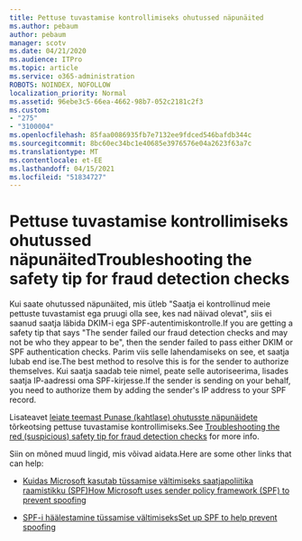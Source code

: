 ```yaml
---
title: Pettuse tuvastamise kontrollimiseks ohutussed näpunäited
ms.author: pebaum
author: pebaum
manager: scotv
ms.date: 04/21/2020
ms.audience: ITPro
ms.topic: article
ms.service: o365-administration
ROBOTS: NOINDEX, NOFOLLOW
localization_priority: Normal
ms.assetid: 96ebe3c5-66ea-4662-98b7-052c2181c2f3
ms.custom:
- "275"
- "3100004"
ms.openlocfilehash: 85faa0086935fb7e7132ee9fdced546bafdb344c
ms.sourcegitcommit: 8bc60ec34bc1e40685e3976576e04a2623f63a7c
ms.translationtype: MT
ms.contentlocale: et-EE
ms.lasthandoff: 04/15/2021
ms.locfileid: "51834727"
---
```

# <a name="troubleshooting-the-safety-tip-for-fraud-detection-checks"></a><span data-ttu-id="7acdf-102">Pettuse tuvastamise kontrollimiseks ohutussed näpunäited</span><span class="sxs-lookup"><span data-stu-id="7acdf-102">Troubleshooting the safety tip for fraud detection checks</span></span>

<span data-ttu-id="7acdf-103">Kui saate ohutussed näpunäited, mis ütleb "Saatja ei kontrollinud meie pettuste tuvastamist ega pruugi olla see, kes nad näivad olevat", siis ei saanud saatja läbida DKIM-i ega SPF-autentimiskontrolle.</span><span class="sxs-lookup"><span data-stu-id="7acdf-103">If you are getting a safety tip that says "The sender failed our fraud detection checks and may not be who they appear to be", then the sender failed to pass either DKIM or SPF authentication checks.</span></span> <span data-ttu-id="7acdf-104">Parim viis selle lahendamiseks on see, et saatja lubab end ise.</span><span class="sxs-lookup"><span data-stu-id="7acdf-104">The best method to resolve this is for the sender to authorize themselves.</span></span> <span data-ttu-id="7acdf-105">Kui saatja saadab teie nimel, peate selle autoriseerima, lisades saatja IP-aadressi oma SPF-kirjesse.</span><span class="sxs-lookup"><span data-stu-id="7acdf-105">If the sender is sending on your behalf, you need to authorize them by adding the sender's IP address to your SPF record.</span></span>
  
<span data-ttu-id="7acdf-106">Lisateavet [leiate teemast Punase (kahtlase) ohutusste näpunäidete](https://blogs.msdn.microsoft.com/tzink/2016/11/02/troubleshooting-the-red-suspicious-safety-tip-for-fraud-detection-checks/) tõrkeotsing pettuse tuvastamise kontrollimiseks.</span><span class="sxs-lookup"><span data-stu-id="7acdf-106">See [Troubleshooting the red (suspicious) safety tip for fraud detection checks](https://blogs.msdn.microsoft.com/tzink/2016/11/02/troubleshooting-the-red-suspicious-safety-tip-for-fraud-detection-checks/) for more info.</span></span>
  
<span data-ttu-id="7acdf-107">Siin on mõned muud lingid, mis võivad aidata.</span><span class="sxs-lookup"><span data-stu-id="7acdf-107">Here are some other links that can help:</span></span>
  
- [<span data-ttu-id="7acdf-108">Kuidas Microsoft kasutab tüssamise vältimiseks saatjapoliitika raamistikku (SPF)</span><span class="sxs-lookup"><span data-stu-id="7acdf-108">How Microsoft uses sender policy framework (SPF) to prevent spoofing</span></span>](https://docs.microsoft.com/microsoft-365/security/office-365-security/how-office-365-uses-spf-to-prevent-spoofing)

- [<span data-ttu-id="7acdf-109">SPF-i häälestamine tüssamise vältimiseks</span><span class="sxs-lookup"><span data-stu-id="7acdf-109">Set up SPF to help prevent spoofing</span></span>](https://docs.microsoft.com/microsoft-365/security/office-365-security/set-up-spf-in-office-365-to-help-prevent-spoofing)
